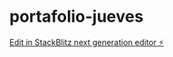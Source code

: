 # portafolio-jueves

[Edit in StackBlitz next generation editor ⚡️](https://stackblitz.com/~/github.com/edwinmgallego/portafolio-jueves)